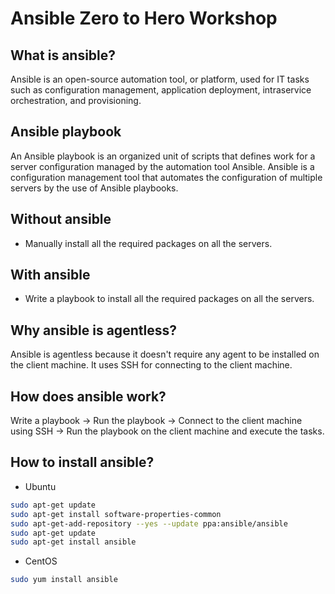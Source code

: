 # Ansible Zero to Hero Workshop

## What is ansible?

Ansible is an open-source automation tool, or platform, used for IT tasks such as configuration management, application deployment, intraservice orchestration, and provisioning.

## Ansible playbook

An Ansible playbook is an organized unit of scripts that defines work for a server configuration managed by the automation tool Ansible. Ansible is a configuration management tool that automates the configuration of multiple servers by the use of Ansible playbooks.

## Without ansible

- Manually install all the required packages on all the servers.

## With ansible

- Write a playbook to install all the required packages on all the servers.

## Why ansible is agentless?

Ansible is agentless because it doesn't require any agent to be installed on the client machine. It uses SSH for connecting to the client machine.

## How does ansible work?

Write a playbook -> Run the playbook -> Connect to the client machine using SSH -> Run the playbook on the client machine and execute the tasks.

## How to install ansible?

- Ubuntu

```bash
sudo apt-get update
sudo apt-get install software-properties-common
sudo apt-get-add-repository --yes --update ppa:ansible/ansible
sudo apt-get update
sudo apt-get install ansible
```

- CentOS

```bash
sudo yum install ansible
```
